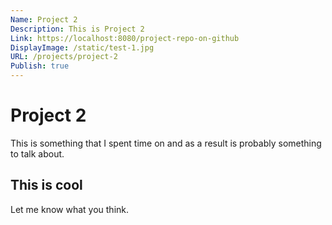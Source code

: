 ```yaml
---
Name: Project 2
Description: This is Project 2
Link: https://localhost:8080/project-repo-on-github
DisplayImage: /static/test-1.jpg
URL: /projects/project-2
Publish: true
---
```


# Project 2 

This is something that I spent time on and as a result is probably something to talk about. 

## This is cool 

Let me know what you think.
